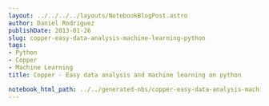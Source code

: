 ```yaml
---
layout: ../../../../layouts/NotebookBlogPost.astro
author: Daniel Rodriguez
publishDate: 2013-01-26
slug: copper-easy-data-analysis-machine-learning-python
tags:
- Python
- Copper
- Machine Learning
title: Copper - Easy data analysis and machine learning on python

notebook_html_path: ../../generated-nbs/copper-easy-data-analysis-machine-learning-python.html
---
```


